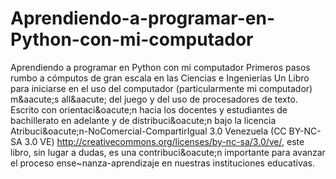 # Aprendiendo-a-programar-en-Python-con-mi-computador
Aprendiendo a programar en Python con mi computador Primeros pasos rumbo a cómputos de gran escala en las Ciencias e Ingenierías Un Libro para iniciarse en el uso del computador (particularmente mi computador) m&amp;aacute;s all&amp;aacute; del juego y del uso de procesadores de texto. Escrito con orientaci&amp;oacute;n hacia los docentes y estudiantes de bachillerato en adelante y de distribuci&amp;oacute;n bajo la licencia Atribuci&amp;oacute;n-NoComercial-CompartirIgual 3.0 Venezuela (CC BY-NC-SA 3.0 VE) http://creativecommons.org/licenses/by-nc-sa/3.0/ve/, este libro, sin lugar a dudas, es una contribuci&amp;oacute;n importante para avanzar el proceso ense~nanza-aprendizaje en nuestras instituciones educativas.
